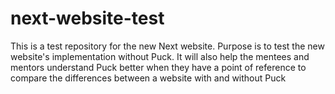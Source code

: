# next-website-test

This is a test repository for the new Next website. Purpose is to test the new website's implementation without Puck. It will also help the mentees and mentors understand Puck better when they have a point of reference to compare the differences between a website with and without Puck
